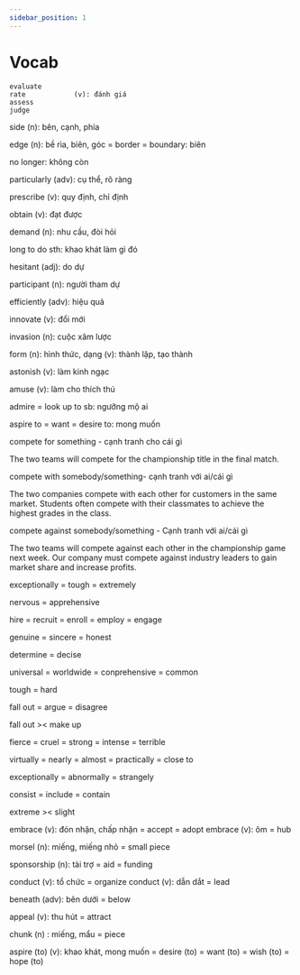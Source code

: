 ```yaml
---
sidebar_position: 1
---
```


# Vocab
```
evaluate                              
rate            (v): đánh giá             
assess  
judge   
```

side (n): bên, cạnh, phía

edge (n): bề rìa, biên, góc
= border = boundary: biên

no longer: không còn

particularly (adv): cụ thể, rõ ràng

prescribe (v): quy định, chỉ định

obtain (v): đạt được

demand (n): nhu cầu, đòi hỏi

long to do sth: khao khát làm gì đó

hesitant (adj): do dự

participant (n): người tham dự

efficiently (adv): hiệu quả

innovate (v): đổi mới

invasion (n): cuộc xâm lược

form (n): hình thức, dạng
     (v): thành lập, tạo thành

astonish (v): làm kinh ngạc

amuse (v): làm cho thích thú

admire = look up to sb: ngưỡng mộ ai

aspire to = want = desire to: mong muốn 




compete for something - cạnh tranh cho cái gì

The two teams will compete for the championship title in the final match.

compete with somebody/something- cạnh tranh với ai/cái gì

The two companies compete with each other for customers in the same market.
Students often compete with their classmates to achieve the highest grades in the class.

compete against somebody/something - Cạnh tranh với ai/cái gì

The two teams will compete against each other in the championship game next week.
Our company must compete against industry leaders to gain market share and increase profits.

exceptionally = tough = extremely

nervous = apprehensive

hire = recruit = enroll = employ = engage

genuine = sincere = honest

determine = decise

universal = worldwide = conprehensive = common

tough = hard

fall out = argue = disagree

fall out >< make up

fierce = cruel = strong = intense = terrible 

virtually = nearly = almost = practically = close to

exceptionally = abnormally = strangely

consist = include = contain 

extreme >< slight

embrace (v): đón nhận, chấp nhận = accept = adopt
embrace (v): ôm = hub

morsel (n): miếng, miếng nhỏ = small piece

sponsorship (n): tài trợ = aid = funding 

conduct (v): tổ chức = organize
conduct (v): dẫn dắt = lead

beneath (adv): bên dưới = below

appeal (v): thu hút = attract

chunk (n) : miếng, mẩu = piece

aspire (to) (v): khao khát, mong muốn = desire (to) = want (to) = wish (to) = hope (to)


